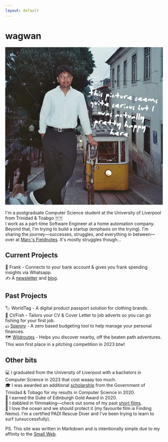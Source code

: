 ```yaml
---
layout: default
---
```


# wagwan

![image](/assets/home.webp)

I'm a postgraduate Computer Science student at the University of Liverpool from Trinidad & Toabgo 🇹🇹 <br/>
I work as a part-time Software Engineer at a home automation company.
Beyond that, I'm trying to build a startup (emphasis on the trying). I'm sharing the journey—successes, struggles, and everything in between—over at [Marc's Fieldnotes](https://youtube.com/@MarcsFieldnotes). It's mostly struggles though...

## Current Projects

💸 Frank - Connects to your bank account & gives you frank spending insights via Whatsapp.<br/>
✍️ A [newsletter](https://marcbeep.substack.com) and [blog](/fieldnotes).

## Past Projects

🏷️ WorldTag - A digital product passport solution for clothing brands.<br />
🎣 CVFish - Tailors your CV & Cover Letter to job adverts so you can go fishing for your first job.<br />
💷 [Spenny](https://github.com/marcbeep/spenny) - A zero based budgeting tool to help manage your personal finances.<br/>
🗺️ [Wildroutes](https://news.liverpool.ac.uk/2023/05/10/enterprising-students-win-design-your-future-awards/) - Helps you discover nearby, off the beaten path adventures. This won first place in a pitching competition in 2023 btw!

## Other bits

💻 I graduated from the University of Liverpool with a bachelors in Computer Science in 2023 that cost waaay too much.<br/>
🎓 I was awarded an additional [scholarship](https://napcol.bluechiptt.com/scholarships-2020/) from the Government of Trinidad & Tobago for my results in Computer Science in 2020.<br/>
🏅 I earned the Duke of Edinburgh Gold Award in 2020.<br/>
🎥 I dabbled in filmmaking—check out some of my past [short films](https://youtube.com/@Marcbeep).<br/>
🌊 I love the ocean and we should protect it (my favourite film is Finding Nemo). I'm a certified PADI Rescue Diver and I've been trying to learn to surf (unsuccessfully).<br/>

PS. This site was written in Markdown and is intentionally simple due to my affinity to the [Small Web](https://benhoyt.com/writings/the-small-web-is-beautiful/).
